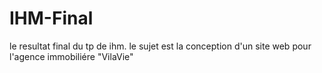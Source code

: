 # IHM-Final
le resultat final du tp de ihm. le sujet est la conception d'un site web pour l'agence immobiliére "VilaVie"
